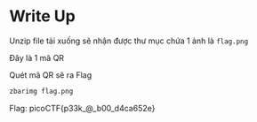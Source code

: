 # Write Up

Unzip file tải xuống sẽ nhận được thư mục chứa 1 ảnh là `flag.png`

Đây là 1 mã QR

Quét mã QR sẽ ra Flag

```bash
zbarimg flag.png
```

Flag: picoCTF{p33k_@_b00_d4ca652e}

